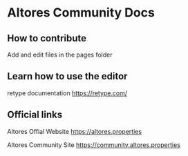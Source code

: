 # Altores Community Docs

## How to contribute
Add and edit files in the pages folder

## Learn how to use the editor
retype documentation https://retype.com/

## Official links
Altores Offial Website https://altores.properties

Altores Community Site https://community.altores.properties